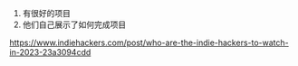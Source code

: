 1. 有很好的项目
2. 他们自己展示了如何完成项目

https://www.indiehackers.com/post/who-are-the-indie-hackers-to-watch-in-2023-23a3094cdd